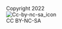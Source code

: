 Copyright 2022  
![Cc-by-nc-sa_icon](https://user-images.githubusercontent.com/100181857/155086975-0ff977d7-53f1-44f4-a4df-bdfef0e0af9a.png)  
CC BY-NC-SA
